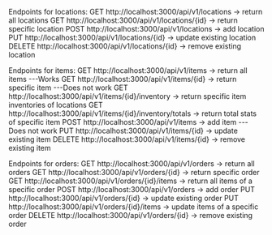 Endpoints for locations:
GET http://localhost:3000/api/v1/locations -> return all locations
GET http://localhost:3000/api/v1/locations/{id} -> return specific location
POST http://localhost:3000/api/v1/locations -> add location
PUT http://localhost:3000/api/v1/locations/{id} -> update existing location
DELETE http://localhost:3000/api/v1/locations/{id} -> remove existing location

Endpoints for items:
GET http://localhost:3000/api/v1/items -> return all items ---Works
GET http://localhost:3000/api/v1/items/{id} -> return specific item ---Does not work
GET http://localhost:3000/api/v1/items/{id}/inventory -> return specific item inventories of locations
GET http://localhost:3000/api/v1/items/{id}/inventory/totals -> return total stats of specific item
POST http://localhost:3000/api/v1/items -> add item ---Does not work
PUT http://localhost:3000/api/v1/items/{id} -> update existing item
DELETE http://localhost:3000/api/v1/items/{id} -> remove existing item

Endpoints for orders:
GET http://localhost:3000/api/v1/orders -> return all orders
GET http://localhost:3000/api/v1/orders/{id} -> return specific order
GET http://localhost:3000/api/v1/orders/{id}/items -> return all items of a specific order
POST http://localhost:3000/api/v1/orders -> add order
PUT http://localhost:3000/api/v1/orders/{id} -> update existing order
PUT http://localhost:3000/api/v1/orders/{id}/items -> update items of a specific order
DELETE http://localhost:3000/api/v1/orders/{id} -> remove existing order

